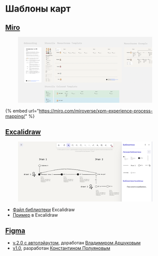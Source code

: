 # Шаблоны карт

## [Miro](https://miro.com)

<figure><img src=".gitbook/assets/@ashapiro 2024-03-27 at 13.38.23.png" alt=""><figcaption></figcaption></figure>

{% embed url="https://miro.com/miroverse/xpm-experience-process-mapping/" %}

## [Excalidraw](https://excalidraw.com/)&#x20;

<figure><img src=".gitbook/assets/@ashapiro 2024-03-18 at 17.30.20 (2).png" alt=""><figcaption></figcaption></figure>

* [Файл библиотеки](https://github.com/Byndyusoft/xp-mapping/blob/main/templates/xpm-library.excalidrawlib) Excalidraw
* [Пример](https://github.com/Byndyusoft/xp-mapping/blob/main/templates/xpm-example.excalidraw) в Excalidraw

## [Figma](https://www.figma.com/)

* [v.2.0 с автолэйаутом](https://github.com/Byndyusoft/xp-mapping/blob/main/templates/xpm-template.fig), доработан [Владимиром Аршуковым](https://github.com/Vladaaar)
* [v1.0](https://github.com/Byndyusoft/xp-mapping/blob/main/templates/xpm-template.fig), разработан [Константином Полуяновым](https://github.com/poluyanoff)

